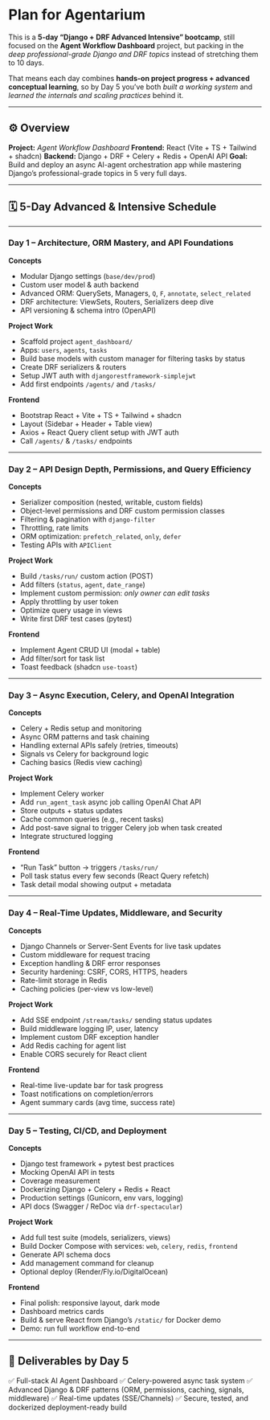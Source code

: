 # Plan for Agentarium

This is a **5-day “Django + DRF Advanced Intensive” bootcamp**, still focused on the **Agent Workflow Dashboard** project, but packing in the *deep professional-grade Django and DRF topics* instead of stretching them to 10 days.

That means each day combines **hands-on project progress + advanced conceptual learning**, so by Day 5 you’ve both *built a working system* and *learned the internals and scaling practices* behind it.

---

## ⚙️ Overview

**Project:** *Agent Workflow Dashboard*
**Frontend:** React (Vite + TS + Tailwind + shadcn)
**Backend:** Django + DRF + Celery + Redis + OpenAI API
**Goal:** Build and deploy an async AI-agent orchestration app while mastering Django’s professional-grade topics in 5 very full days.

---

## 🗓️ 5-Day Advanced & Intensive Schedule

---

### **Day 1 – Architecture, ORM Mastery, and API Foundations**

**Concepts**

* Modular Django settings (`base/dev/prod`)
* Custom user model & auth backend
* Advanced ORM: QuerySets, Managers, `Q`, `F`, `annotate`, `select_related`
* DRF architecture: ViewSets, Routers, Serializers deep dive
* API versioning & schema intro (OpenAPI)

**Project Work**

* Scaffold project `agent_dashboard/`
* Apps: `users`, `agents`, `tasks`
* Build base models with custom manager for filtering tasks by status
* Create DRF serializers & routers
* Setup JWT auth with `djangorestframework-simplejwt`
* Add first endpoints `/agents/` and `/tasks/`

**Frontend**

* Bootstrap React + Vite + TS + Tailwind + shadcn
* Layout (Sidebar + Header + Table view)
* Axios + React Query client setup with JWT auth
* Call `/agents/` & `/tasks/` endpoints

---

### **Day 2 – API Design Depth, Permissions, and Query Efficiency**

**Concepts**

* Serializer composition (nested, writable, custom fields)
* Object-level permissions and DRF custom permission classes
* Filtering & pagination with `django-filter`
* Throttling, rate limits
* ORM optimization: `prefetch_related`, `only`, `defer`
* Testing APIs with `APIClient`

**Project Work**

* Build `/tasks/run/` custom action (POST)
* Add filters (`status`, `agent`, `date_range`)
* Implement custom permission: *only owner can edit tasks*
* Apply throttling by user token
* Optimize query usage in views
* Write first DRF test cases (pytest)

**Frontend**

* Implement Agent CRUD UI (modal + table)
* Add filter/sort for task list
* Toast feedback (shadcn `use-toast`)

---

### **Day 3 – Async Execution, Celery, and OpenAI Integration**

**Concepts**

* Celery + Redis setup and monitoring
* Async ORM patterns and task chaining
* Handling external APIs safely (retries, timeouts)
* Signals vs Celery for background logic
* Caching basics (Redis view caching)

**Project Work**

* Implement Celery worker
* Add `run_agent_task` async job calling OpenAI Chat API
* Store outputs + status updates
* Cache common queries (e.g., recent tasks)
* Add post-save signal to trigger Celery job when task created
* Integrate structured logging

**Frontend**

* “Run Task” button → triggers `/tasks/run/`
* Poll task status every few seconds (React Query refetch)
* Task detail modal showing output + metadata

---

### **Day 4 – Real-Time Updates, Middleware, and Security**

**Concepts**

* Django Channels or Server-Sent Events for live task updates
* Custom middleware for request tracing
* Exception handling & DRF error responses
* Security hardening: CSRF, CORS, HTTPS, headers
* Rate-limit storage in Redis
* Caching policies (per-view vs low-level)

**Project Work**

* Add SSE endpoint `/stream/tasks/` sending status updates
* Build middleware logging IP, user, latency
* Implement custom DRF exception handler
* Add Redis caching for agent list
* Enable CORS securely for React client

**Frontend**

* Real-time live-update bar for task progress
* Toast notifications on completion/errors
* Agent summary cards (avg time, success rate)

---

### **Day 5 – Testing, CI/CD, and Deployment**

**Concepts**

* Django test framework + pytest best practices
* Mocking OpenAI API in tests
* Coverage measurement
* Dockerizing Django + Celery + Redis + React
* Production settings (Gunicorn, env vars, logging)
* API docs (Swagger / ReDoc via `drf-spectacular`)

**Project Work**

* Add full test suite (models, serializers, views)
* Build Docker Compose with services:
  `web`, `celery`, `redis`, `frontend`
* Generate API schema docs
* Add management command for cleanup
* Optional deploy (Render/Fly.io/DigitalOcean)

**Frontend**

* Final polish: responsive layout, dark mode
* Dashboard metrics cards
* Build & serve React from Django’s `/static/` for Docker demo
* Demo: run full workflow end-to-end

---

## 🧩 Deliverables by Day 5

✅ Full-stack AI Agent Dashboard
✅ Celery-powered async task system
✅ Advanced Django & DRF patterns (ORM, permissions, caching, signals, middleware)
✅ Real-time updates (SSE/Channels)
✅ Secure, tested, and dockerized deployment-ready build

